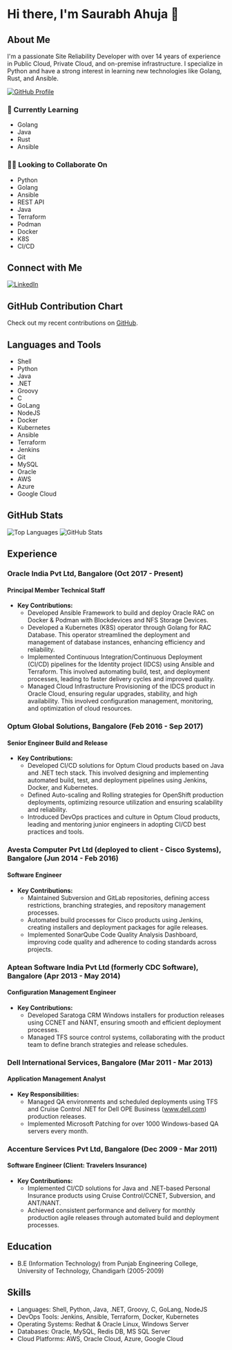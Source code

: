 # Hi there, I'm Saurabh Ahuja 👋

## About Me
I'm a passionate Site Reliability Developer with over 14 years of experience in Public Cloud, Private Cloud, and on-premise infrastructure. I specialize in Python and have a strong interest in learning new technologies like Golang, Rust, and Ansible.

[![GitHub Profile](https://img.shields.io/badge/-saurabhuja-black?style=flat&logo=github&logoColor=white&link=https://github.com/saurabhuja)](https://github.com/saurabhuja)

### 🌱 Currently Learning
- Golang
- Java
- Rust
- Ansible

### 👯‍♂️ Looking to Collaborate On
- Python
- Golang
- Ansible
- REST API
- Java
- Terraform
- Podman
- Docker
- K8S
- CI/CD

## Connect with Me
[![LinkedIn](https://img.shields.io/badge/-saurabhuja-blue?style=flat&logo=Linkedin&logoColor=white&link=https://linkedin.com/in/saurabhuja)](https://linkedin.com/in/saurabhuja)

## GitHub Contribution Chart
Check out my recent contributions on [GitHub](https://github.com/saurabhuja).

## Languages and Tools
- Shell
- Python
- Java
- .NET
- Groovy
- C
- GoLang
- NodeJS
- Docker
- Kubernetes
- Ansible
- Terraform
- Jenkins
- Git
- MySQL
- Oracle
- AWS
- Azure
- Google Cloud

## GitHub Stats
![Top Languages](https://github-readme-stats.vercel.app/api/top-langs/?username=saurabhuja&layout=compact)
![GitHub Stats](https://github-readme-stats.vercel.app/api?username=saurabhuja&show_icons=true)

## Experience

### Oracle India Pvt Ltd, Bangalore (Oct 2017 - Present)
#### Principal Member Technical Staff
- **Key Contributions:**
  - Developed Ansible Framework to build and deploy Oracle RAC on Docker & Podman with Blockdevices and NFS Storage Devices.
  - Developed a Kubernetes (K8S) operator through Golang for RAC Database. This operator streamlined the deployment and management of database instances, enhancing efficiency and reliability.
  - Implemented Continuous Integration/Continuous Deployment (CI/CD) pipelines for the Identity project (IDCS) using Ansible and Terraform. This involved automating build, test, and deployment processes, leading to faster delivery cycles and improved quality.
  - Managed Cloud Infrastructure Provisioning of the IDCS product in Oracle Cloud, ensuring regular upgrades, stability, and high availability. This involved configuration management, monitoring, and optimization of cloud resources.

### Optum Global Solutions, Bangalore (Feb 2016 - Sep 2017)
#### Senior Engineer Build and Release
- **Key Contributions:**
  - Developed CI/CD solutions for Optum Cloud products based on Java and .NET tech stack. This involved designing and implementing automated build, test, and deployment pipelines using Jenkins, Docker, and Kubernetes.
  - Defined Auto-scaling and Rolling strategies for OpenShift production deployments, optimizing resource utilization and ensuring scalability and reliability.
  - Introduced DevOps practices and culture in Optum Cloud products, leading and mentoring junior engineers in adopting CI/CD best practices and tools.

### Avesta Computer Pvt Ltd (deployed to client - Cisco Systems), Bangalore (Jun 2014 - Feb 2016)
#### Software Engineer
- **Key Contributions:**
  - Maintained Subversion and GitLab repositories, defining access restrictions, branching strategies, and repository management processes.
  - Automated build processes for Cisco products using Jenkins, creating installers and deployment packages for agile releases.
  - Implemented SonarQube Code Quality Analysis Dashboard, improving code quality and adherence to coding standards across projects.

### Aptean Software India Pvt Ltd (formerly CDC Software), Bangalore (Apr 2013 - May 2014)
#### Configuration Management Engineer
- **Key Contributions:**
  - Developed Saratoga CRM Windows installers for production releases using CCNET and NANT, ensuring smooth and efficient deployment processes.
  - Managed TFS source control systems, collaborating with the product team to define branch strategies and release schedules.

### Dell International Services, Bangalore (Mar 2011 - Mar 2013)
#### Application Management Analyst
- **Key Responsibilities:**
  - Managed QA environments and scheduled deployments using TFS and Cruise Control .NET for Dell OPE Business (www.dell.com) production releases.
  - Implemented Microsoft Patching for over 1000 Windows-based QA servers every month.

### Accenture Services Pvt Ltd, Bangalore (Dec 2009 - Mar 2011)
#### Software Engineer (Client: Travelers Insurance)
- **Key Contributions:**
  - Implemented CI/CD solutions for Java and .NET-based Personal Insurance products using Cruise Control/CCNET, Subversion, and ANT/NANT.
  - Achieved consistent performance and delivery for monthly production agile releases through automated build and deployment processes.

## Education
- B.E (Information Technology) from Punjab Engineering College, University of Technology, Chandigarh (2005-2009)

## Skills
- Languages: Shell, Python, Java, .NET, Groovy, C, GoLang, NodeJS
- DevOps Tools: Jenkins, Ansible, Terraform, Docker, Kubernetes
- Operating Systems: Redhat & Oracle Linux, Windows Server
- Databases: Oracle, MySQL, Redis DB, MS SQL Server
- Cloud Platforms: AWS, Oracle Cloud, Azure, Google Cloud
